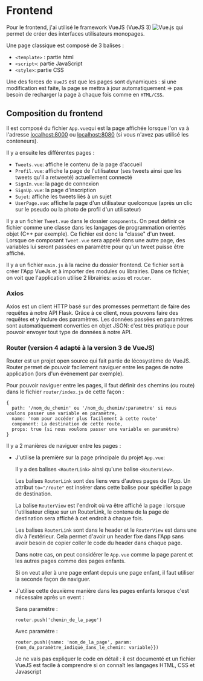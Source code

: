 # Frontend

Pour le frontend, j'ai utilisé le framework VueJS (VueJS 3) 
![Vue.js](https://img.shields.io/badge/vuejs-%2335495e.svg?style=for-the-badge&logo=vuedotjs&logoColor=%234FC08D)
qui permet de créer des interfaces utilisateurs monopages.

Une page classique est composé de 3 balises :
* `<template>` : partie html
* `<script>`: partie JavaScript
* `<style>`: partie CSS

Une des forces de `VueJS` est que les pages sont dynamiques : si une modification est faite, la page se mettra à jour automatiquement => pas besoin de recharger la page à chaque fois comme en `HTML/CSS`.



## Composition du frontend

Il est composé du fichier `App.vue`qui est la page affichée lorsque l'on va à l'adresse [localhost:8000](http://127.0.0.1:8000/) ou [localhost:8080](http://127.0.0.1:8080/) (si vous n'avez pas utilisé les conteneurs).

Il y a ensuite les différentes pages :
* `Tweets.vue`: affiche le contenu de la page d'accueil
* `Profil.vue`: affiche la page de l'utilisateur (ses tweets ainsi que les tweets qu'il a retweeté) actuellement connecté
* `SignIn.vue`: la page de connexion
* `SignUp.vue`: la page d'inscription
* `Sujet`: affiche les tweets liés à un sujet
* `UserPage.vue`: affiche la page d'un utilisateur quelconque (après un clic sur le pseudo ou la photo de profil d'un utilisateur)

Il y a un fichier `Tweet.vue` dans le dossier `components`. On peut définir ce fichier comme une classe dans les langages de programmation orientés objet (C++ par exemple). Ce fichier est donc la "classe" d'un tweet. Lorsque ce composant `Tweet.vue` sera appelé dans une autre page, des variables lui seront passées en paramètre pour qu'un tweet puisse être affiché.

Il y a un fichier `main.js` à la racine du dossier frontend. Ce fichier sert à créer l'App VueJs et à importer des modules ou librairies. Dans ce fichier, on voit que l'application utilise 2 librairies: `axios` et `router`.



### Axios

Axios est un client HTTP basé sur des promesses permettant de faire des requêtes à notre API Flask. Grâce à ce client, nous pouvons faire des requêtes et y inclure des paramètres. Les données passées en paramètres sont automatiquement converties en objet JSON: c'est très pratique pour pouvoir envoyer tout type de données à notre API.



### Router (version 4 adapté à la version 3 de VueJS)

Router est un projet open source qui fait partie de lécosystème de VueJS. Router permet de pouvoir facilement naviguer entre les pages de notre application (lors d'un événement par exemple). 

Pour pouvoir naviguer entre les pages, il faut définir des chemins (ou route) dans le fichier `router/index.js` de cette façon :

```
{
  path: '/nom_du_chemin' ou '/nom_du_chemin/:parametre' si nous voulons passer une variable en paramètre,
  name: 'nom pour accéder plus facilement à cette route'
  component: La destination de cette route,
  props: true (si nous voulons passer une variable en paramètre)
}

```

Il y a 2 manières de naviguer entre les pages :

* J'utilise la première sur la page principale du projet `App.vue`:

  Il y a des balises `<RouterLink>` ainsi qu'une balise `<RouterView>`. 

  Les balises `RouterLink` sont des liens vers d'autres pages de l'App. Un attribut `to="/route"` est insérer dans cette balise pour spécifier la page de destination.

  La balise `RouterView` est l'endroit où va être affiché la page : lorsque l'utilisateur clique sur un RouterLink, le contenu de la page de destination sera affiché à   cet endroit à chaque fois. 

  Les balises `RouterLink` sont dans le header et le `RouterView` est dans une div à l'extérieur. Cela permet d'avoir un header fixe dans l'App sans avoir besoin de     copier coller le code du header dans chaque page.

  Dans notre cas, on peut considérer le `App.vue` comme la page parent et les autres pages comme des pages enfants.

  Si on veut aller à une page enfant depuis une page enfant, il faut utiliser la seconde façon de naviguer.
  

* J'utilise cette deuxième manière dans les pages enfants lorsque c'est nécessaire après un event :
  
  Sans paramètre :
  ```
  router.push('chemin_de_la_page')
  ```
  
  Avec paramètre :
  ```
  router.push({name: 'nom_de_la_page', param: {nom_du_paramètre_indiqué_dans_le_chemin: variable}})
  ```
  
  Je ne vais pas expliquer le code en détail : il est documenté et un fichier VueJS est facile à comprendre si on connaît les langages HTML, CSS et Javascript
  

  
  




